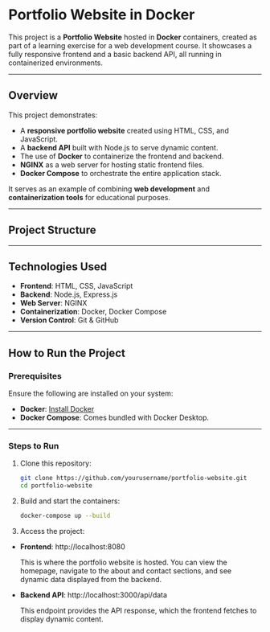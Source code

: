 # Portfolio Website in Docker

This project is a **Portfolio Website** hosted in **Docker** containers, created as part of a learning exercise for a web development course. It showcases a fully responsive frontend and a basic backend API, all running in containerized environments.

---

## Overview

This project demonstrates:
- A **responsive portfolio website** created using HTML, CSS, and JavaScript.
- A **backend API** built with Node.js to serve dynamic content.
- The use of **Docker** to containerize the frontend and backend.
- **NGINX** as a web server for hosting static frontend files.
- **Docker Compose** to orchestrate the entire application stack.

It serves as an example of combining **web development** and **containerization tools** for educational purposes.

---

## Project Structure


---

## Technologies Used

- **Frontend**: HTML, CSS, JavaScript
- **Backend**: Node.js, Express.js
- **Web Server**: NGINX
- **Containerization**: Docker, Docker Compose
- **Version Control**: Git & GitHub

---

## How to Run the Project

### Prerequisites

Ensure the following are installed on your system:
- **Docker**: [Install Docker](https://www.docker.com/get-started)
- **Docker Compose**: Comes bundled with Docker Desktop.

---

### Steps to Run

1. Clone this repository:
   ```bash
   git clone https://github.com/yourusername/portfolio-website.git
   cd portfolio-website

2. Build and start the containers:
   ```bash
   docker-compose up --build
   
3. Access the project:
- **Frontend**: http://localhost:8080

   This is where the portfolio website is hosted. You can view the homepage, navigate to the about and contact sections, and see dynamic data displayed from the       backend.
- **Backend API**: http://localhost:3000/api/data
    
    This endpoint provides the API response, which the frontend    fetches to display dynamic content.



